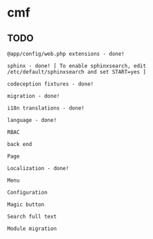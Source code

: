 cmf
===

TODO
----

```
@app/config/web.php extensions - done!
```

```
sphinx - done! [ To enable sphinxsearch, edit /etc/default/sphinxsearch and set START=yes ]
```

```
codeception fixtures - done!
```

```
migration - done!
```

```
i18n translations - done!
```

```
language - done!
```

```
RBAC
```

```
back end
```

```
Page
```

```
Localization - done!
```

```
Menu
```

```
Configuration
```

```
Magic button
```

```
Search full text
```

```
Module migration
```